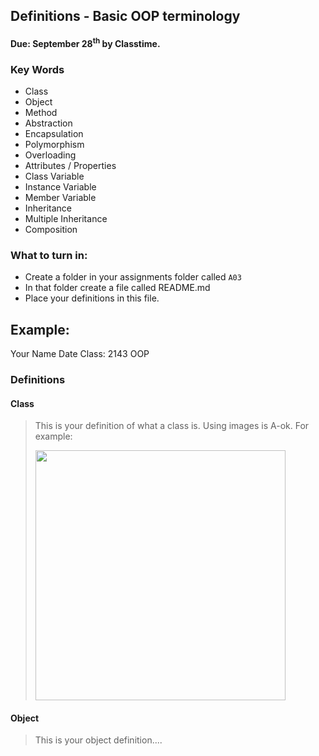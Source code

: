 ## Definitions - Basic OOP terminology
#### Due: September 28<sup>th</sup> by Classtime.

### Key Words

- Class
- Object
- Method
- Abstraction
- Encapsulation
- Polymorphism
- Overloading
- Attributes / Properties
- Class Variable
- Instance Variable
- Member Variable
- Inheritance
- Multiple Inheritance
- Composition


### What to turn in:

- Create a folder in your assignments folder called `A03`
- In that folder create a file called README.md
- Place your definitions in this file.


## Example:

Your Name
Date
Class: 2143 OOP

### Definitions

#### Class

> This is your definition of what a class is. Using images is A-ok. For example: 
>
><img src="https://ds055uzetaobb.cloudfront.net/image_optimizer/722c82aff075a14313be7fa7463f7fedad151a0a.png" width=400>

#### Object
> This is your object definition....

